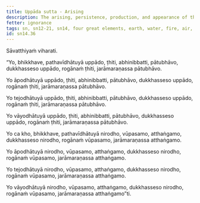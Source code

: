 ```yaml
---
title: Uppāda sutta - Arising
description: The arising, persistence, production, and appearance of the four elements is the arising of suffering, the persistence of disease, and the appearance of aging and death.
fetter: ignorance
tags: sn, sn12-21, sn14, four great elements, earth, water, fire, air, arising, appearance, ending, cessation, passing away, suffering, disease, aging, death
id: sn14.36
---
```


Sāvatthiyaṁ viharati.

“Yo, bhikkhave, pathavīdhātuyā uppādo, ṭhiti, abhinibbatti, pātubhāvo, dukkhasseso uppādo, rogānaṁ ṭhiti, jarāmaraṇassa pātubhāvo.

Yo āpodhātuyā uppādo, ṭhiti, abhinibbatti, pātubhāvo, dukkhasseso uppādo, rogānaṁ ṭhiti, jarāmaraṇassa pātubhāvo.

Yo tejodhātuyā uppādo, ṭhiti, abhinibbatti, pātubhāvo, dukkhasseso uppādo, rogānaṁ ṭhiti, jarāmaraṇassa pātubhāvo.

Yo vāyodhātuyā uppādo, ṭhiti, abhinibbatti, pātubhāvo, dukkhasseso uppādo, rogānaṁ ṭhiti, jarāmaraṇassa pātubhāvo.

Yo ca kho, bhikkhave, pathavīdhātuyā nirodho, vūpasamo, atthaṅgamo, dukkhasseso nirodho, rogānaṁ vūpasamo, jarāmaraṇassa atthaṅgamo.

Yo āpodhātuyā nirodho, vūpasamo, atthaṅgamo, dukkhasseso nirodho, rogānaṁ vūpasamo, jarāmaraṇassa atthaṅgamo.

Yo tejodhātuyā nirodho, vūpasamo, atthaṅgamo, dukkhasseso nirodho, rogānaṁ vūpasamo, jarāmaraṇassa atthaṅgamo.

Yo vāyodhātuyā nirodho, vūpasamo, atthaṅgamo, dukkhasseso nirodho, rogānaṁ vūpasamo, jarāmaraṇassa atthaṅgamo”ti.